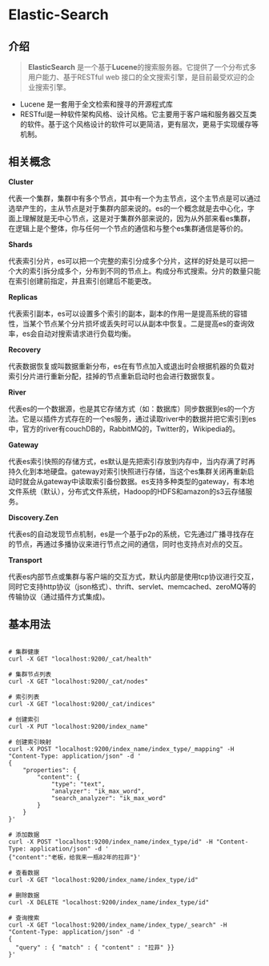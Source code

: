 # Elastic-Search


## 介绍
> **ElasticSearch** 是一个基于**Lucene**的搜索服务器。它提供了一个分布式多用户能力、基于RESTful web 接口的全文搜索引擎，是目前最受欢迎的企业搜索引擎。

* Lucene 是一套用于全文检索和搜寻的开源程式库
* RESTful是一种软件架构风格、设计风格。它主要用于客户端和服务器交互类的软件。基于这个风格设计的软件可以更简洁，更有层次，更易于实现缓存等机制。

## 相关概念

**Cluster**

代表一个集群，集群中有多个节点，其中有一个为主节点，这个主节点是可以通过选举产生的，主从节点是对于集群内部来说的。es的一个概念就是去中心化，字面上理解就是无中心节点，这是对于集群外部来说的，因为从外部来看es集群，在逻辑上是个整体，你与任何一个节点的通信和与整个es集群通信是等价的。


**Shards**

代表索引分片，es可以把一个完整的索引分成多个分片，这样的好处是可以把一个大的索引拆分成多个，分布到不同的节点上。构成分布式搜索。分片的数量只能在索引创建前指定，并且索引创建后不能更改。

**Replicas**

代表索引副本，es可以设置多个索引的副本，副本的作用一是提高系统的容错性，当某个节点某个分片损坏或丢失时可以从副本中恢复。二是提高es的查询效率，es会自动对搜索请求进行负载均衡。

**Recovery**

代表数据恢复或叫数据重新分布，es在有节点加入或退出时会根据机器的负载对索引分片进行重新分配，挂掉的节点重新启动时也会进行数据恢复。

**River**

代表es的一个数据源，也是其它存储方式（如：数据库）同步数据到es的一个方法。它是以插件方式存在的一个es服务，通过读取river中的数据并把它索引到es中，官方的river有couchDB的，RabbitMQ的，Twitter的，Wikipedia的。

**Gateway**

代表es索引快照的存储方式，es默认是先把索引存放到内存中，当内存满了时再持久化到本地硬盘。gateway对索引快照进行存储，当这个es集群关闭再重新启动时就会从gateway中读取索引备份数据。es支持多种类型的gateway，有本地文件系统（默认），分布式文件系统，Hadoop的HDFS和amazon的s3云存储服务。

**Discovery.Zen**

代表es的自动发现节点机制，es是一个基于p2p的系统，它先通过广播寻找存在的节点，再通过多播协议来进行节点之间的通信，同时也支持点对点的交互。

**Transport**

代表es内部节点或集群与客户端的交互方式，默认内部是使用tcp协议进行交互，同时它支持http协议（json格式）、thrift、servlet、memcached、zeroMQ等的传输协议（通过插件方式集成)。

## 基本用法

```shell

# 集群健康
curl -X GET "localhost:9200/_cat/health"

# 集群节点列表
curl -X GET "localhost:9200/_cat/nodes"

# 索引列表
curl -X GET "localhost:9200/_cat/indices"

# 创建索引
curl -X PUT "localhost:9200/index_name"

# 创建索引映射
curl -X POST "localhost:9200/index_name/index_type/_mapping" -H "Content-Type: application/json" -d '
{
    "properties": {
        "content": {
            "type": "text",
            "analyzer": "ik_max_word",
            "search_analyzer": "ik_max_word"
        }
    }
}'

# 添加数据
curl -X POST "localhost:9200/index_name/index_type/id" -H "Content-Type: application/json" -d '
{"content":"老板，给我来一瓶82年的拉菲"}'

# 查看数据
curl -X GET "localhost:9200/index_name/index_type/id"

# 删除数据
curl -X DELETE "localhost:9200/index_name/index_type/id"

# 查询搜索
curl -X GET "localhost:9200/index_name/index_type/_search" -H "Content-Type: application/json" -d '
{
  "query" : { "match" : { "content" : "拉菲" }}
}'

```

